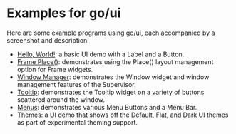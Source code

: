 # Examples for go/ui

Here are some example programs using go/ui, each accompanied by a
screenshot and description:

* [Hello, World!](hello-world/): a basic UI demo with a Label and a
  Button.
* [Frame Place()](frame-place/): demonstrates using the Place() layout
  management option for Frame widgets.
* [Window Manager](windows/): demonstrates the Window widget and window
  management features of the Supervisor.
* [Tooltip](tooltip/): demonstrates the Tooltip widget on a variety of buttons
  scattered around the window.
* [Menus](menus/): demonstrates various Menu Buttons and a Menu Bar.
* [Themes](themes/): a UI demo that shows off the Default, Flat, and Dark UI
  themes as part of experimental theming support.
